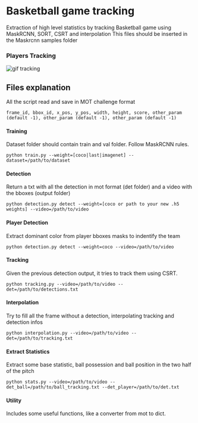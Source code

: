 # Basketball game tracking
Extraction of high level statistics by tracking Basketball game using MaskRCNN, SORT, CSRT and interpolation
This files should be inserted in the Maskrcnn samples folder 

### Players Tracking
![gif tracking](https://github.com/simoberny/basket_tracking/blob/master/data/sort.gif)

## Files explanation
All the script read and save in MOT challenge format

```
frame_id, bbox_id, x_pos, y_pos, width, height, score, other_param (default -1), other_param (default -1), other_param (default -1)
```

#### Training
Dataset folder should contain train and val folder. Follow MaskRCNN rules. 
```
python train.py --weight=[coco|last|imagenet] --dataset=/path/to/dataset
```

#### Detection
Return a txt with all the detection in mot format (det folder) and a video with the bboxes (output folder)
```
python detection.py detect --weight=[coco or path to your new .h5 weights] --video=/path/to/video
```

#### Player Detection
Extract dominant color from player bboxes masks to indentify the team
```
python detection.py detect --weight=coco --video=/path/to/video
```

#### Tracking
Given the previous detection output, it tries to track them using CSRT.
```
python tracking.py --video=/path/to/video --det=/path/to/detections.txt
```

#### Interpolation
Try to fill all the frame without a detection, interpolating tracking and detection infos
```
python interpolation.py --video=/path/to/video --det=/path/to/tracking.txt
```

#### Extract Statistics
Extract some base statistic, ball possession and ball position in the two half of the pitch
```
python stats.py --video=/path/to/video --det_ball=/path/to/ball_tracking.txt --det_player=/path/to/det.txt
```

#### Utility
Includes some useful functions, like a converter from mot to dict. 





